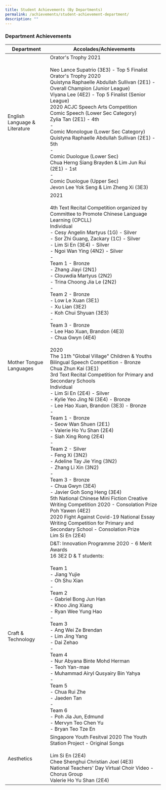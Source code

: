 ```yaml
---
title: Student Achievements (By Departments)
permalink: /achievements/student-achievement-department/
description: ""
---
```

### Department Achievements

| Department | Accolades/Achievements |
|---|---|
| English Language & Literature | Orator's Trophy 2021<br><br>Neo Lance Supatrio (3E3) - Top 5 Finalist<br>Orator's Trophy 2020<br>Quistyna Raphaelle Abdullah Sullivan (2E1) - Overall Champion (Junior League)<br>Viyana Lee (4E2) - Top 5 Finalist (Senior League)<br>2020 ACJC Speech Arts Competition<br>Comic Speech (Lower Sec Category)<br>Zylia Tan (2E1) - 4th<br>-<br>Comic Monologue (Lower Sec Category)<br>Quistyna Raphaelle Abdullah Sullivan (2E1) - 5th<br>-<br>Comic Duologue (Lower Sec)<br>Chua Herng Siang Brayden & Lim Jun Rui (2E1) - 1st<br>-<br>Comic Duologue (Upper Sec)<br>Jevon Lee Yok Seng & Lim Zheng Xi (3E3) |
| Mother Tongue Languages | 2021<br><br>4th Text Recital Competition organized by Committee to Promote Chinese Language Learning (CPCLL)<br>Individual<br>- Cesy Angelin Martyus (1G) - Silver<br>- Sor Zhi Guang, Zackary (1C) - Silver<br>- Lim Si En (3E4) - Silver<br>- Ngoi Wan Ying (4N2) - Silver<br>-<br>Team 1 - Bronze<br>- Zhang Jiayi (2N1)<br>- Clouwdia Martyus (2N2)<br>- Trina Choong Jia Le (2N2)<br>-<br>Team 2 - Bronze<br>- Low Le Xuan (3E1)<br>- Xu Lian (3E2)<br>- Koh Chui Shyuan (3E3)<br>-<br>Team 3 - Bronze <br>- Lee Hao Xuan, Brandon (4E3)<br>- Chua Gwyn (4E4)<br><br>2020<br>The 11th "Global Village" Children & Youths Bilingual Speech Competition - Bronze<br>Chua Zhun Kai (3E1)<br>3rd Text Recital Competition for Primary and Secondary Schools<br>Individual<br>- Lim Si En (2E4) - Silver<br>- Kylie Yeo Jing Ni (3E4) - Bronze<br>- Lee Hao Xuan, Brandon (3E3) - Bronze<br>-<br>Team 1 - Bronze<br>- Seow Wan Shuen (2E1)<br>- Valerie Ho Yu Shan (2E4)<br>- Siah Xing Rong (2E4)<br>-<br>Team 2 - Silver<br>- Feng Xi (3N2)<br>- Adeline Tay Jie Ying (3N2)<br>- Zhang Li Xin (3N2)<br>-<br>Team 3 - Bronze<br>- Chua Gwyn (3E4)<br>- Javier Goh Song Heng (3E4)<br>5th National Chinese Mini Fiction Creative Writing Competition 2020 - Consolation Prize<br>Poh Yawen (4E2)<br>2020 Fight Against Covid-19 National Essay Writing Competition for Primary and Secondary School - Consolation Prize<br>Lim Si En (2E4) |
| Craft & Technology | D&T: Innovation Programme 2020 - 6 Merit Awards<br>16 3E2 D & T students:<br><br>Team 1<br>- Jiang Yujie<br>- Oh Shu Xian<br>-<br>Team 2<br>- Gabriel Bong Jun Han<br>- Khoo Jing Xiang<br>- Ryan Wee Yung Hao<br>-<br>Team 3<br>- Ang Wei Ze Brendan<br>- Lim Jing Yang<br>- Dai Zehao<br>-<br>Team 4<br>- Nur Abyana Binte Mohd Herman<br>- Teoh Yan-mae<br>- Muhammad Airyl Qusyairy Bin Yahya<br>-<br>Team 5<br>- Chua Rui Zhe<br>- Jaeden Tan<br>-<br>Team 6<br>- Poh Jia Jun, Edmund<br>- Mervyn Teo Chen Yu<br>- Bryan Teo Tze En |
| Aesthetics | Singapore Youth Fesitval 2020 The Youth Station Project - Original Songs<br><br>Lim Si En (2E4)<br>Chee Shenghui Christian Joel (4E3)<br>National Teachers' Day Virtual Choir Video - Chorus Group<br>Valerie Ho Yu Shan (2E4) |